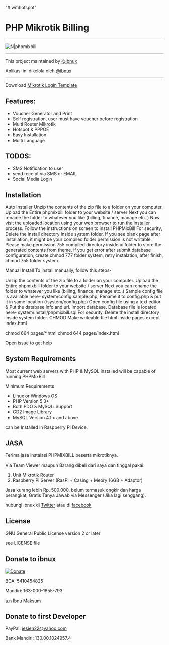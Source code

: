 "# wifihotspot" 
# PHP Mikrotik Billing 
----

![N|phpmixbill](http://4.bp.blogspot.com/-3OWL5OI7pqU/VjocUDdzMDI/AAAAAAAAAiA/s_XJN0_mDlk/s640/Screenshot_8.png)

----

This project maintained by [@ibnux](https://twitter.com/ibnux)

Aplikasi ini dikelola oleh [@ibnux](https://twitter.com/ibnux)

---- 

Download [Mikrotik Login Template](https://github.com/ibnux/phpmixbill-mikrotik-login-template)



Features:
----
- Voucher Generator and Print
- Self registration, user must have voucher before registration
- Multi Router Mikrotik
- Hotspot & PPPOE
- Easy Installation
- Multi Language

TODOS:
----

- SMS Notification to user
- send receipt via SMS or EMAIL
- Social Media Login

Installation
----
Auto Installer
Unzip the contents of the zip file to a folder on your computer.
Upload the Entire phpmixbill folder to your website / server
Next you can rename the folder to whatever you like (billing, finance, manage etc..)
Now visit the uploaded location using your web browser to run the installer process.
Follow the instructions on screen to install PHPMixBill
For security, Delete the install directory inside system folder.
If you see blank page after installation, it might be your compiled folder permission is not writable. Please make permission 755 compiled directory inside ui folder to store the generated contents from theme.
if you get error after submit database configuration, create chmod 777 folder system, retry instalation, after finish, chmod 755 folder system

Manual Install
To install manually, follow this steps-

Unzip the contents of the zip file to a folder on your computer.
Upload the Entire phpmixbill folder to your website / server
Next you can rename the folder to whatever you like (billing, finance, manage etc..)
Sample config file is available here- system/config.sample.php, Rename it to config.php & put it in same location (/system/config.php) Open config file using a text editor & Put the database info and url.
Import database. Database file is located here- system/install/phpmixbill.sql
For security, Delete the install directory inside system folder.
CHMOD
Make writeable file html inside pages except index.html

chmod 664 pages/*.html
chmod 644 pages/index.html


Open issue to get help

System Requirements
----
Most current web servers with PHP & MySQL installed will be capable of running PHPMixBill

Minimum Requirements
- Linux or Windows OS
- PHP Version 5.3+
- Both PDO & MySQLi Support
- GD2 Image Library
- MySQL Version 4.1.x and above

can be Installed in Raspberry Pi Device.

JASA
----

Terima jasa instalasi PHPMIXBILL beserta mikrotiknya.

Via Team Viewer maupun Barang dibeli dari saya dan tinggal pakai.

1. Unit Mikrotik Router
2. Raspberry Pi Server (RasPi + Casing + Meory 16GB + Adaptor)

Jasa kurang lebih Rp. 500.000, belum termasuk ongkir dan harga perangkat, Gratis Tanya Jawab via Messenger (Jika lagi senggang).

hubungi ibnux di [Twitter](https://twitter.com/ibnux) atau di [facebook](https://facebook.com/ibnumaksum)


License
----

GNU General Public License version 2 or later

see LICENSE file


Donate to ibnux
----

[![Donate](https://img.shields.io/badge/Donate-PayPal-green.svg)](https://www.paypal.com/cgi-bin/webscr?cmd=_s-xclick&hosted_button_id=6RBNGRJMZVV7C)

BCA: 5410454825

Mandiri: 163-000-1855-793

a.n Ibnu Maksum

Donate to first Developer
----

PayPal: iesien22@yahoo.com 

Bank Mandiri: 130.00.1024957.4

